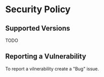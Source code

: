# Security Policy

## Supported Versions

TODO

## Reporting a Vulnerability

To report a vilnerability create a "Bug" issue.
